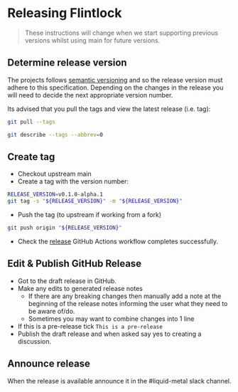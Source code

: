 # Releasing Flintlock

> These instructions will change when we start supporting previous versions whilst using main for future versions.

## Determine release version

The projects follows [semantic versioning](https://semver.org/#semantic-versioning-200) and so the release version must adhere to this specification. Depending on the changes in the release you will need to decide the next appropriate version number.

Its advised that you pull the tags and view the latest release (i.e. tag):

```bash
git pull --tags

git describe --tags --abbrev=0
```

## Create tag

* Checkout upstream main
* Create a tag with the version number:

```bash
RELEASE_VERSION=v0.1.0-alpha.1
git tag -s "${RELEASE_VERSION}" -m "${RELEASE_VERSION}"
```

* Push the tag (to upstream if working from a fork)

``` bash
git push origin "${RELEASE_VERSION}"
```

* Check the [release](https://github.com/weaveworks/flintlock/actions/workflows/release.yml) GitHub Actions workflow completes successfully.

## Edit & Publish GitHub Release

* Got to the draft release in GitHub.
* Make any edits to generated release notes
  * If there are any breaking changes then manually add a note at the beginning of the release notes informing the user what they need to be aware of/do.
  * Sometimes you may want to combine changes into 1 line
* If this is a pre-release tick `This is a pre-release`
* Publish the draft release and when asked say yes to creating a discussion.

## Announce release

When the release is available announce it in the #liquid-metal slack channel.
